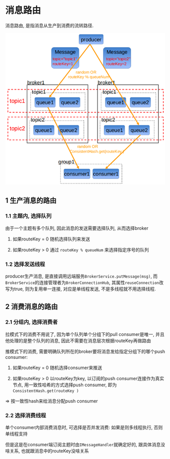 # 消息路由

消息路由, 是指消息从生产到消费的流转路径.

![route](img/route.png)

## 1 生产消息的路由

### 1.1 主题内, 选择队列

由于一个主题有多个队列, 因此消息的发送需要选择队列, 从而选择broker

1. 如果routeKey = 0
随机选择队列来发送

2. 如果routeKey > 0
通过 `routeKey % queueNum` 来选择指定序号的队列

### 1.2 选择发送线程

producer生产消息, 是直接调用远端服务`BrokerService.putMessage(msg)`, 而`BrokerService`的连接管理者为`BrokerConnectionHub`, 其属性`reuseConnection`改写为true, 则为复用单一连接, 对应是单线程发送, 不是多线程就不用选择线程.

## 2 消费消息的路由

### 2.1 分组内, 选择消费者

拉模式下的消费不用说了, 因为单个队列单个分组下的pull consumer是唯一, 并且他处理的是整个队列的消息, 因此不需要在消息层次根据routeKey再做路由

推模式下的消费, 需要明确队列所在的broker要将消息发给指定分组下的哪个push consumer:

1. 如果routeKey = 0
随机选择consumer来推送

2. 如果routeKey > 0
以routeKey为key, 以订阅的push consumer连接作为真实节点, 用一致性哈希的方式选择push consumer, 即为`ConsistentHash.get(routeKey )`

=> 按一致性hash来给消息分配push consumer

### 2.2 选择消费线程

单个consumer内部消费消息时, 可选择是否并发消费: 如果是则多线程执行, 否则单线程支持

但是这是在consumer端订阅主题时由`IMessageHandler`就确定好的, 跟具体消息没啥关系, 也就跟消息中的routeKey没啥关系